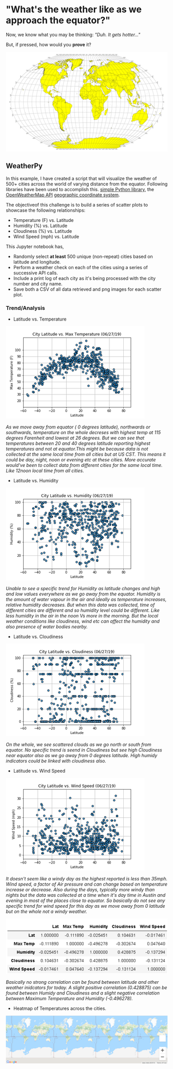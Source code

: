 #  "What's the weather like as we approach the equator?"

Now, we know what you may be thinking: _"Duh. It gets hotter..."_

But, if pressed, how would you **prove** it?

![Equator](Images/equatorsign.png)

## WeatherPy

In this example, I have created a script that will visualize the weather of 500+ cities across the world of varying distance from the equator. Following libraries have been used to accomplish this.
[simple Python library](https://pypi.python.org/pypi/citipy),
the [OpenWeatherMap API](https://openweathermap.org/api)
[geographic coordinate system](http://desktop.arcgis.com/en/arcmap/10.3/guide-books/map-projections/about-geographic-coordinate-systems.htm).

The objectiveof this challenge is to build a series of scatter plots to showcase the following relationships:

* Temperature (F) vs. Latitude
* Humidity (%) vs. Latitude
* Cloudiness (%) vs. Latitude
* Wind Speed (mph) vs. Latitude

This Jupyter notebook has,

* Randomly select **at least** 500 unique (non-repeat) cities based on latitude and longitude.
* Perform a weather check on each of the cities using a series of successive API calls.
* Include a print log of each city as it's being processed with the city number and city name.
* Save both a CSV of all data retrieved and png images for each scatter plot.

### Trend/Analysis

* Latitude vs. Temperature

![LatVsTemp](Images/LatVsTemp.png)

_As we move away from equator ( 0 degrees latitude), northwards or southwards, temperature on the whole decreses with highest temp at 115 degrees Farenheit and lowest at 26 degrees. But we can see that temperatures between 20 and 40 degrees latitude reporting highest temperatures and not at equator.This might be because data is not collected at the same local time from all cities but at US CST. This means it could be day, night, noon or evening etc at these cities. More accurate would've been to collect data from different cities for the same local time. Like 12noon local time from all cities._

* Latitude vs. Humidity

![LatVsHumidity](Images/LatVsHumidity.png)

_Unable to see a specific trend for Humidity as latitude changes and high and low values everywhere as we go away from the equator. Humidity is the amount of water vapour in the air and ideally as temperature increases, relative humidity decreases. But when this data was collected, time of different cities are different and so humidity level could be different. Like less humidity in the air in the noon Vs more in the morning. But the local weather conditions like cloudiness, wind etc can affect the humidity and also presence of water bodies nearby._

* Latitude vs. Cloudiness

![LatVsCloudiness](Images/LatVsCloudiness.png)

_On the whole, we see scattered clouds as we go north or south from equator. No specific trend is seend in Cloudiness but see high Cloudiness near equator also as we go away from 0 degrees latitude. High humidy indicators could be linked with cloudiness also._

* Latitude vs. Wind Speed

![LatVsWind](Images/LatVsWind.png)

_It doesn't seem like a windy day as the highest reported is less than 35mph. Wind speed, a factor of Air pressure and can change based on temperature increase or decrease. Also during the days, typically more windy than nights but the data was collected at a time when it's day time in Austin and evening in most of the places close to equator. So basically do not see any specific trend for wind speed for this day as we move away from 0 latitude but on the whole not a windy weather._

![correlation](Images/corr_table.png)

_Basically no strong correlation can be found between latitude and other weather inidcators for today. A slight positive correlation (0.428875) can be found between Humidy and Cloudiness and a slight negative correlation between Maximum Temperature and Humidity (-0.496278)._

* Heatmap of Temperatures across the cities.

![heatmap](Images/temp_heatmap.png)